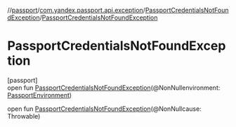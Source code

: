 //[passport](../../../index.md)/[com.yandex.passport.api.exception](../index.md)/[PassportCredentialsNotFoundException](index.md)/[PassportCredentialsNotFoundException](-passport-credentials-not-found-exception.md)

# PassportCredentialsNotFoundException

[passport]\
open fun [PassportCredentialsNotFoundException](-passport-credentials-not-found-exception.md)(@NonNullenvironment: [PassportEnvironment](../../com.yandex.passport.api/-passport-environment/index.md))

open fun [PassportCredentialsNotFoundException](-passport-credentials-not-found-exception.md)(@NonNullcause: Throwable)
